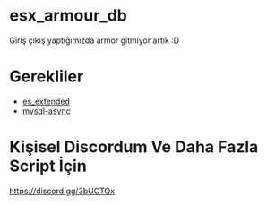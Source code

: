 # esx_armour_db
Giriş çıkış yaptığımızda armor gitmiyor artık :D

# Gerekliler

* [es_extended](https://github.com/ESX-Org/es_extended)
* [mysql-async](https://github.com/brouznouf/fivem-mysql-async)

# Kişisel Discordum Ve Daha Fazla Script İçin

https://discord.gg/3bUCTQx


